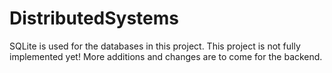 # DistributedSystems

SQLite is used for the databases in this project.
This project is not fully implemented yet! More additions and changes are to come for the backend.
